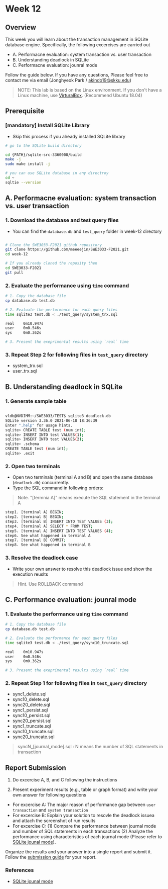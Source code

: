 # Week 12

## Overview

This week you will learn about the transaction management in SQLite database engine.
Specifically, the following excercises are carried out 
- A. Performacne evaluation: system transaction vs. user transaction
- B. Understanding deadlock in SQLite
- C. Performacne evaluation: jounral mode

Follow the guide below. If you have any questions, Please feel free to contact me via email (Jonghyeok Park / akindo19@skku.edu)

> NOTE: This lab is based on the Linux environment. If you don't have a Linux machine, use [VirturalBox](https://www.virtualbox.org/). (Recommend Ubuntu 18.04)

## Prerequisite
 
### [mandatory] Install SQLite Library
- Skip this process if you already installed SQLite library

```bash
# go to the SQLite build directory 

cd {PATH}/sqlite-src-3360000/build
make -j
sudo make install -j 

# you can use SQLite database in any directroy
cd ~
sqltie --version

```

## A. Performacne evaluation: system transaction vs. user transaction

### 1. Download the database and test query files

- You can find the `database.db` and `test_query` folder in week-12 directory

```bash

# Clone the SWE3033-F2021 github repository
git clone https://github.com/meeeejin/SWE3033-F2021.git
cd week-12

# If you already cloned the reposity then 
cd SWE3033-F2021
git pull

```

### 2. Evaluate the performance using `time` command

```bash
# 1. Copy the database file
cp database.db test.db

# 2. Evaluate the performance for each query files
time sqlite3 test.db < ./test_query/system_trx.sql

real    0m10.947s
user    0m0.546s
sys     0m0.362s

# 3. Present the exeprimental results using `real` time 

```

### 3. Repeat Step 2 for following files in `test_query` directory

- system_trx.sql
- user_trx.sql


## B. Understanding deadlock in SQLite

### 1. Generate sample table  

```bash

vldb@NVDIMM:~/SWE3033/TEST$ sqlite3 deadlock.db
SQLite version 3.36.0 2021-06-18 18:36:39
Enter ".help" for usage hints.
sqlite> CREATE TABLE test (num int);
sqlite> INSERT INTO test VALUES(1);
sqlite> INSERT INTO test VALUES(2);
sqlite> .schema
CREATE TABLE test (num int);
sqlite> .exit

```

### 2. Open two terminals 

- Open two terminals (terminal A and B) and open the same database (`deadlock.db`) concurrently.
- Type the SQL command in following orders: 
> Note. "[termnia A]" means execute the SQL statement in the terminal A

```bash
step1. [terminal A] BEGIN; 
step2. [terminal B] BEGIN; 
step3. [terminal B] INSERT INTO TEST VALUES (3);
step4. [terminal A] SELECT * FROM TEST;
step5. [terminal A] INSERT INTO TEST VALUES (4);
step6. See what happened in terminal A
step7. [terminal B] COMMIT;
step8. See what happened in terminal B
```

### 3. Resolve the deadlock case 

- Write your own answer to resolve this deadlock issue and show the execution reuslts 

> Hint. Use ROLLBACK command


## C. Performance evaluation: jounral mode

### 1. Evaluate the performance using `time` command

```bash
# 1. Copy the database file
cp database.db test.db

# 2. Evaluate the performance for each query files
time sqlite3 test.db < ./test_query/sync10_truncate.sql

real    0m10.947s
user    0m0.546s
sys     0m0.362s

# 3. Present the exeprimental results using `real` time 
```

### 2. Repeat Step 1 for following files in `test_query` directory

- sync1_delete.sql
- sync10_delete.sql
- sync20_delete.sql
- sync1_persist.sql
- sync10_persist.sql
- sync20_persist.sql
- sync1_truncate.sql
- sync10_truncate.sql
- sync20_truncate.sql

> syncN_[journal_mode].sql : N means the number of SQL statements in transaction

## Report Submission

1. Do excercise A, B, and C following the instructions

2. Present experiment results (e.g., table or graph format) and write your own answer for following questions

  - For excercise A: The major reason of performance gap between `user transaction` and `system transaction`
  - For excercise B: Explain your solution to resovle the deadlock issuea and attach the screenshot of run results 
  - For excercise C: (1) Compare the performance between journal mode and number of SQL statements in each transactions
  (2) Analyze the performance using characteristics of each journal mode (Please refer to [SQLite jounal mode](https://www.sqlite.org/pragma.html#pragma_journal_mode)).

Organize the results and your answer into a single report and submit it. 
Follow the [submission guide](../report-submission-guide.md) for your report.


### References
- [SQLite jounal mode](https://www.sqlite.org/pragma.html#pragma_journal_mode)
